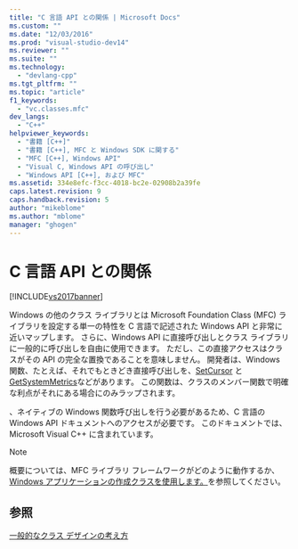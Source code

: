 ```yaml
---
title: "C 言語 API との関係 | Microsoft Docs"
ms.custom: ""
ms.date: "12/03/2016"
ms.prod: "visual-studio-dev14"
ms.reviewer: ""
ms.suite: ""
ms.technology: 
  - "devlang-cpp"
ms.tgt_pltfrm: ""
ms.topic: "article"
f1_keywords: 
  - "vc.classes.mfc"
dev_langs: 
  - "C++"
helpviewer_keywords: 
  - "書籍 [C++]"
  - "書籍 [C++], MFC と Windows SDK に関する"
  - "MFC [C++], Windows API"
  - "Visual C, Windows API の呼び出し"
  - "Windows API [C++], および MFC"
ms.assetid: 334e8efc-f3cc-4018-bc2e-02908b2a39fe
caps.latest.revision: 9
caps.handback.revision: 5
author: "mikeblome"
ms.author: "mblome"
manager: "ghogen"
---
```

# C 言語 API との関係
[!INCLUDE[vs2017banner](../assembler/inline/includes/vs2017banner.md)]

Windows の他のクラス ライブラリとは Microsoft Foundation Class \(MFC\) ライブラリを設定する単一の特性を C 言語で記述された Windows API と非常に近いマップします。  さらに、Windows API に直接呼び出しとクラス ライブラリに一般的に呼び出しを自由に使用できます。  ただし、この直接アクセスはクラスがその API の完全な置換であることを意味しません。  開発者は、Windows 関数、たとえば、それでもときどき直接呼び出しを、[SetCursor](http://msdn.microsoft.com/library/windows/desktop/ms648393) と [GetSystemMetrics](http://msdn.microsoft.com/library/windows/desktop/ms724385)などがあります。  この関数は、クラスのメンバー関数で明確な利点がそれにある場合にのみラップされます。  
  
 、ネイティブの Windows 関数呼び出しを行う必要があるため、C 言語の Windows API ドキュメントへのアクセスが必要です。  このドキュメントでは、Microsoft Visual C\+\+ に含まれています。  
  
> [!NOTE]
>  概要については、MFC ライブラリ フレームワークがどのように動作するか、[Windows アプリケーションの作成クラスを使用します。](../Topic/Using%20the%20Classes%20to%20Write%20Applications%20for%20Windows.md)を参照してください。  
  
## 参照  
 [一般的なクラス デザインの考え方](../mfc/general-class-design-philosophy.md)